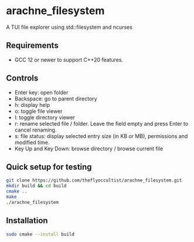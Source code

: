 # arachne_filesystem
A TUI file explorer using std::filesystem and ncurses

## Requirements

- GCC 12 or newer to support C++20 features.

## Controls

- Enter key: open folder
- Backspace: go to parent directory
- h: display help
- o: toggle file viewer
- l: toggle directory viewer
- r: rename selected file / folder. Leave the field empty and press Enter to cancel renaming.
- s: file status: display selected entry size (in KB or MB), permissions and modified time.
- Key Up and Key Down: browse directory / browse current file

## Quick setup for testing

```bash
git clone https://github.com/theflyoccultist/arachne_filesystem.git
mkdir build && cd build
cmake ..
make
./arachne_filesystem
```

## Installation

```bash
sudo cmake --install build
```
